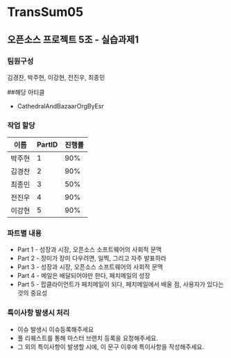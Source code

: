 # TransSum05

## 오픈소스 프로젝트 5조 - 실습과제1
### 팀원구성
김경찬, 박주현, 이강현, 전진우, 최종민

##해당 아티클
* CathedralAndBazaarOrgByEsr

### 작업 할당
| 이름 | PartID | 진행률 |
|------|-------|------|
| 박주현 | 1 | 90% |
| 김경찬 | 2 | 90% |
| 최종민 | 3 | 50% |
| 전진우 | 4 | 90% |
| 이강현 | 5 | 90% |

### 파트별 내용

* Part 1 - 성장과 시장, 오픈소스 소프트웨어의 사회적 문맥
* Part 2 - 장미가 장미 다우려면, 일찍, 그리고 자주 발표하라
* Part 3 - 성장과 시장, 오픈소스 소프트웨어의 사회적 문맥
* Part 4 - 메일은 배달되어야만 한다, 페치메일의 성장
* Part 5 - 팝클라이언트가 페치메일이 되다, 페치메일에서 배울 점, 사용자가 있다는 것의 중요성

### 특이사항 발생시 처리

* 이슈 발생시 이슈등록해주세요
* 풀 리퀘스트를 통해 마스터 브랜치 등록을 요청해주세요.
* 그 외의 특이사항이 발생할 시에, 이 문구 이후에 특이사항을 작성해주세요.
